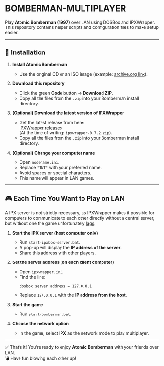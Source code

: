 # BOMBERMAN-MULTIPLAYER

Play **Atomic Bomberman (1997)** over LAN using DOSBox and IPXWrapper.  
This repository contains helper scripts and configuration files to make setup easier.

---

## 🚀 Installation

1. **Install Atomic Bomberman**  
   - Use the original CD or an ISO image (example: [archive.org link](https://archive.org/details/Nova_AtomicBombermanUSA)).  

2. **Download this repository**  
   - Click the green **Code** button → **Download ZIP**.  
   - Copy all the files from the `.zip` into your Bomberman install directory.

3. **(Optional) Download the latest version of IPXWrapper**  
   - Get the latest release from here:  
     [IPXWrapper releases](https://github.com/solemnwarning/ipxwrapper/releases)  
     (At the time of writing: `ipxwrapper-0.7.2.zip`).
   - Copy all the files from the `.zip` into your Bomberman install directory.

5. **(Optional) Change your computer name**  
   - Open `nodename.ini`.  
   - Replace `"TNT"` with your preferred name.  
   - Avoid spaces or special characters.  
   - This name will appear in LAN games.

---

## 🎮 Each Time You Want to Play on LAN
A IPX server is not strictly necessary, as IPXWrapper makes it possible for computers to communicate to each other directly without a central server, but without one the game unfortunately [lags](https://github.com/solemnwarning/ipxwrapper/issues/14).

1. **Start the IPX server (host computer only)**  
   - Run `start-ipxbox-server.bat`.  
   - A pop-up will display the **IP address of the server**.  
   - Share this address with other players.

2. **Set the server address (on each client computer)**  
   - Open `ipxwrapper.ini`.  
   - Find the line:  
     ```
     dosbox server address = 127.0.0.1
     ```  
   - Replace `127.0.0.1` with the **IP address from the host**.

3. **Start the game**  
   - Run `start-bomberman.bat`.

4. **Choose the network option**  
   - In the game, select **IPX** as the network mode to play multiplayer.

---

✅ That’s it! You’re ready to enjoy **Atomic Bomberman** with your friends over LAN.  
💣 Have fun blowing each other up!
